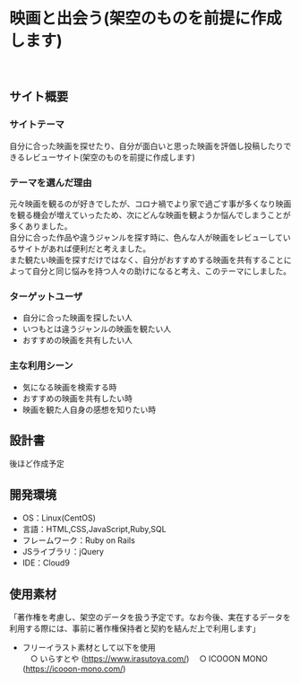 # 映画と出会う(架空のものを前提に作成します)
​
## サイト概要
### サイトテーマ
自分に合った映画を探せたり、自分が面白いと思った映画を評価し投稿したりできるレビューサイト(架空のものを前提に作成します)
​
### テーマを選んだ理由
元々映画を観るのが好きでしたが、コロナ禍でより家で過ごす事が多くなり映画を観る機会が増えていったため、次にどんな映画を観ようか悩んでしまうことが多くありました。<br>
自分に合った作品や違うジャンルを探す時に、色んな人が映画をレビューしているサイトがあれば便利だと考えました。<br>
また観たい映画を探すだけではなく、自分がおすすめする映画を共有することによって自分と同じ悩みを持つ人々の助けになると考え、このテーマにしました。
​
### ターゲットユーザ
* 自分に合った映画を探したい人
* いつもとは違うジャンルの映画を観たい人
* おすすめの映画を共有したい人
​
### 主な利用シーン
* 気になる映画を検索する時
* おすすめの映画を共有したい時
* 映画を観た人自身の感想を知りたい時
​
## 設計書
後ほど作成予定
​
## 開発環境
- OS：Linux(CentOS)
- 言語：HTML,CSS,JavaScript,Ruby,SQL
- フレームワーク：Ruby on Rails
- JSライブラリ：jQuery
- IDE：Cloud9
​
## 使用素材
「著作権を考慮し、架空のデータを扱う予定です。なお今後、実在するデータを利用する際には、事前に著作権保持者と契約を結んだ上で利用します」
* フリーイラスト素材として以下を使用<br>
　○ いらすとや (https://www.irasutoya.com/)
　○ ICOOON MONO (https://icooon-mono.com/)